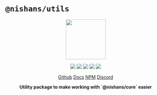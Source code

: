# `@nishans/utils`

<p align="center">
  <img width="125" src="https://github.com/Devorein/Nishan/blob/master/packages/utils/docs/static/img/logo.svg"/>
</p>

<p align="center">
  <img src="https://img.shields.io/bundlephobia/minzip/@nishans/utils?label=minzipped&style=flat"/>
  <img src="https://img.shields.io/npm/dw/@nishans/utils?style=flat"/>
  <img src="https://img.shields.io/github/issues/devorein/nishan/@nishans/utils"/>
  <img src="https://img.shields.io/npm/v/@nishans/utils"/>
  <img src="https://img.shields.io/codecov/c/github/devorein/Nishan?flag=utils"/>
</p>

<p align="center">
  <a href="https://github.com/Devorein/Nishan/tree/master/packages/utils">Github</a>
  <a href="nishan-docs.netlify.app/">Docs</a>
  <a href="https://www.npmjs.com/package/@nishans/utils">NPM</a>
  <a href="https://discord.com/invite/SpwHCz8ysx">Discord</a>
</p>

<p align="center"><b>Utility package to make working with `@nishans/core` easier</b></p>